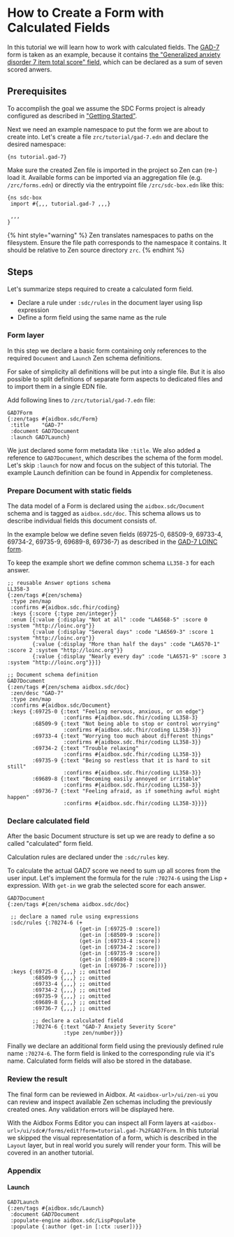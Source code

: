 # How to Create a Form with Calculated Fields

In this tutorial we will learn how to work with calculated fields. The [GAD-7](https://loinc.org/69737-5/) form is taken as an example, because it contains [the "Generalized anxiety disorder 7 item total score" field](https://loinc.org/70274-6/), which can be declared as a sum of seven scored anwers.

## Prerequisites

To accomplish the goal we assume the SDC Forms project is already configured as described in ["Getting Started"](../getting-started.md).

Next we need an example namespace to put the form we are about to create into. Let's create a file `zrc/tutorial/gad-7.edn` and declare the desired namespace:

```
{ns tutorial.gad-7}
```

Make sure the created Zen file is imported in the project so Zen can (re-) load it. Available forms can be imported via an aggregation file (e.g. `/zrc/forms.edn`) or directly via the entrypoint file `/zrc/sdc-box.edn` like this:

```
{ns sdc-box
 import #{,,, tutorial.gad-7 ,,,}

 ,,,
}
```

{% hint style="warning" %}
Zen translates namespaces to paths on the filesystem. Ensure the file path corresponds to the namespace it contains. It should be relative to Zen source directory `zrc`.
{% endhint %}

## Steps

Let's summarize steps required to create a calculated form field.

* Declare a rule under `:sdc/rules` in the document layer using lisp expression
* Define a form field using the same name as the rule

### Form layer

In this step we declare a basic form containing only references to the required `Document` and `Launch` Zen schema definitions.

For sake of simplicity all definitions will be put into a single file. But it is also possible to split definitions of separate form aspects to dedicated files and to import them in a single EDN file.

Add following lines to `/zrc/tutorial/gad-7.edn` file:

```
GAD7Form
{:zen/tags #{aidbox.sdc/Form}
 :title    "GAD-7"
 :document GAD7Document
 :launch GAD7Launch}
```

We just declared some form metadata like `:title`. We also added a reference to `GAD7Document`, which describes the schema of the form model. Let's skip `:launch` for now and focus on the subject of this tutorial. The example Launch definition can be found in Appendix for completeness.

### Prepare Document with static fields

The data model of a Form is declared using the `aidbox.sdc/Document` schema and is tagged as `aidbox.sdc/doc`. This schema allows us to describe individual fields this document consists of.

In the example below we define seven fields (69725-0, 68509-9, 69733-4, 69734-2, 69735-9, 69689-8, 69736-7) as described in the [GAD-7 LOINC form](https://loinc.org/69737-5/).

To keep the example short we define common schema `LL358-3` for each answer.

```
;; reusable Answer options schema
LL358-3
{:zen/tags #{zen/schema}
 :type zen/map
 :confirms #{aidbox.sdc.fhir/coding}
 :keys {:score {:type zen/integer}}
 :enum [{:value {:display "Not at all" :code "LA6568-5" :score 0 :system "http://loinc.org"}}
        {:value {:display "Several days" :code "LA6569-3" :score 1 :system "http://loinc.org"}}
        {:value {:display "More than half the days" :code "LA6570-1" :score 2 :system "http://loinc.org"}}
        {:value {:display "Nearly every day" :code "LA6571-9" :score 3 :system "http://loinc.org"}}]}

;; Document schema definition
GAD7Document
{:zen/tags #{zen/schema aidbox.sdc/doc}
 :zen/desc "GAD-7"
 :type zen/map
 :confirms #{aidbox.sdc/Document}
 :keys {:69725-0 {:text "Feeling nervous, anxious, or on edge"}
                  :confirms #{aidbox.sdc.fhir/coding LL358-3}
        :68509-9 {:text "Not being able to stop or control worrying"
                  :confirms #{aidbox.sdc.fhir/coding LL358-3}}
        :69733-4 {:text "Worrying too much about different things"
                  :confirms #{aidbox.sdc.fhir/coding LL358-3}}
        :69734-2 {:text "Trouble relaxing"
                  :confirms #{aidbox.sdc.fhir/coding LL358-3}}
        :69735-9 {:text "Being so restless that it is hard to sit still"
                  :confirms #{aidbox.sdc.fhir/coding LL358-3}}
        :69689-8 {:text "Becoming easily annoyed or irritable"
                  :confirms #{aidbox.sdc.fhir/coding LL358-3}}
        :69736-7 {:text "Feeling afraid, as if something awful might happen"
                  :confirms #{aidbox.sdc.fhir/coding LL358-3}}}}
```

### Declare calculated field

After the basic Document structure is set up we are ready to define a so called "calculated" form field.

Calculation rules are declared under the `:sdc/rules` key.

To calculate the actual GAD7 score we need to sum up all scores from the user input. Let's implement the formula for the rule `:70274-6` using the Lisp `+` expression. With `get-in` we grab the selected score for each answer.

```
GAD7Document
{:zen/tags #{zen/schema aidbox.sdc/doc}

 ;; declare a named rule using expressions
 :sdc/rules {:70274-6 (+
                       (get-in [:69725-0 :score])
                       (get-in [:68509-9 :score])
                       (get-in [:69733-4 :score])
                       (get-in [:69734-2 :score])
                       (get-in [:69735-9 :score])
                       (get-in [:69689-8 :score])
                       (get-in [:69736-7 :score]))}
 :keys {:69725-0 {,,,} ;; omitted
        :68509-9 {,,,} ;; omitted
        :69733-4 {,,,} ;; omitted
        :69734-2 {,,,} ;; omitted
        :69735-9 {,,,} ;; omitted
        :69689-8 {,,,} ;; omitted
        :69736-7 {,,,} ;; omitted

        ;; declare a calculated field
        :70274-6 {:text "GAD-7 Anxiety Severity Score"
                  :type zen/number}}}
```

Finally we declare an additional form field using the previously defined rule name `:70274-6`. The form field is linked to the corresponding rule via it's name. Calculated form fields will also be stored in the database.

### Review the result

The final form can be reviewed in Aidbox. At `<aidbox-url>/ui/zen-ui` you can review and inspect available Zen schemas including the previously created ones. Any validation errors will be displayed here.

With the Aidbox Forms Editor you can inspect all Form layers at `<aidbox-url>/ui/sdc#/forms/edit?form=tutorial.gad-7%2FGAD7Form`. In this tutorial we skipped the visual representation of a form, which is described in the `Layout` layer, but in real world you surely will render your form. This will be covered in an another tutorial.

### Appendix

#### Launch

```
GAD7Launch
{:zen/tags #{aidbox.sdc/Launch}
 :document GAD7Document
 :populate-engine aidbox.sdc/LispPopulate
 :populate {:author (get-in [:ctx :user])}}
```
